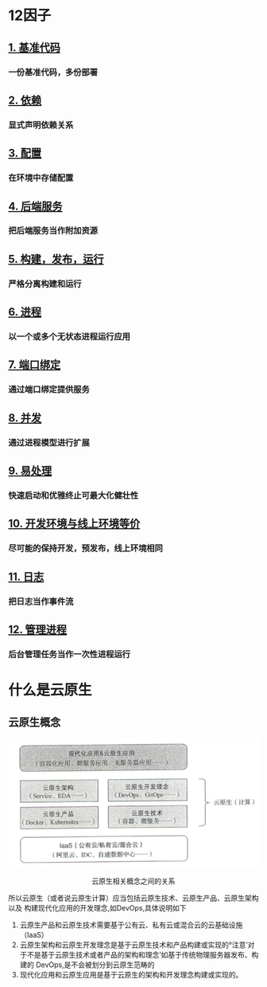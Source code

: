 # 12因子

## [1. 基准代码](https://12factor.net/zh_cn/codebase)

### 一份基准代码，多份部署

## [2. 依赖](https://12factor.net/zh_cn/dependencies)

### 显式声明依赖关系

## [3. 配置](https://12factor.net/zh_cn/config)

### 在环境中存储配置

## [4. 后端服务](https://12factor.net/zh_cn/backing-services)

### 把后端服务当作附加资源

## [5. 构建，发布，运行](https://12factor.net/zh_cn/build-release-run)

### 严格分离构建和运行

## [6. 进程](https://12factor.net/zh_cn/processes)

### 以一个或多个无状态进程运行应用

## [7. 端口绑定](https://12factor.net/zh_cn/port-binding)

### 通过端口绑定提供服务

## [8. 并发](https://12factor.net/zh_cn/concurrency)

### 通过进程模型进行扩展

## [9. 易处理](https://12factor.net/zh_cn/disposability)

### 快速启动和优雅终止可最大化健壮性

## [10. 开发环境与线上环境等价](https://12factor.net/zh_cn/dev-prod-parity)

### 尽可能的保持开发，预发布，线上环境相同

## [11. 日志](https://12factor.net/zh_cn/logs)

### 把日志当作事件流

## [12. 管理进程](https://12factor.net/zh_cn/admin-processes)

### 后台管理任务当作一次性进程运行

# 什么是云原生

## 云原生概念

<div align='center'>
    <img src='./imgs/ALiYunNC/001.png' width='800px'>
    <br/><br/>云原生相关概念之间的关系
</div>

所以云原生（或者说云原生计算）应当包括云原生技术、云原生产品、云原生架构以及 构建现代化应用的开发理念,如DevOps,具体说明如下

1. 云原生产品和云原生技术需要基于公有云、私有云或混合云的云基础设施（IaaS）
2. 云原生架构和云原生开发理念是基于云原生技术和产品构建或实现的°注意’对 于不是基于云原生技术或者产品的架构和理念’如基于传统物理服务器发布、构建的 DevOps,是不会被划分到云原生范畴的
3. 现代化应用和云原生应用是基于云原生的架构和开发理念构建或实现的。